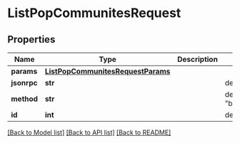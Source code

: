 # ListPopCommunitesRequest

## Properties
Name | Type | Description | Notes
------------ | ------------- | ------------- | -------------
**params** | [**ListPopCommunitesRequestParams**](ListPopCommunitesRequestParams.md) |  | 
**jsonrpc** | **str** |  | defaults to "2.0"
**method** | **str** |  | defaults to "bridge.list_pop_communitites"
**id** | **int** |  | defaults to 1

[[Back to Model list]](../README.md#documentation-for-models) [[Back to API list]](../README.md#documentation-for-api-endpoints) [[Back to README]](../README.md)


